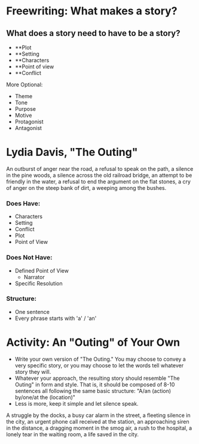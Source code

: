 # Freewriting: What makes a story?
## What does a story need to have to be a story?

- **Plot
- **Setting
- **Characters
- **Point of view
- **Conflict

More Optional:
- Theme
- Tone
- Purpose
- Motive
- Protagonist
- Antagonist


# Lydia Davis, "The Outing"

An outburst of anger near the road, a refusal to speak on the path, a
silence in the pine woods, a silence across the old railroad bridge, an
attempt to be friendly in the water, a refusal to end the argument on the
flat stones, a cry of anger on the steep bank of dirt, a weeping among the
bushes.

### Does Have:
- Characters
- Setting
- Conflict
- Plot
- Point of View

### Does Not Have:
- Defined Point of View
	- Narrator
-  Specific Resolution

### Structure:
- One sentence
- Every phrase starts with 'a' / 'an'


# Activity: An "Outing" of Your Own

- Write your own version of "The Outing." You may choose to convey a very specific story, or you may choose to let the words tell whatever story they will.
- Whatever your approach, the resulting story should resemble "The Outing" in form and style. That is, it should be composed of 8-10 sentences all following the same basic structure: "A/an (action) by/one/at the (location)"
- Less is more, keep it simple and let silence speak.

A struggle by the docks, a busy car alarm in the street, a fleeting silence in 
the city, an urgent phone call received at the station, an approaching siren 
in the distance, a dragging moment in the smog air, a rush to the hospital, 
a lonely tear in the waiting room, a life saved in the city.